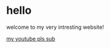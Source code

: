 # hello
welcome to my very intresting website!

[my youtube pls sub](https://www.youtube.com/watch?v=2qBlE2-WL60)
